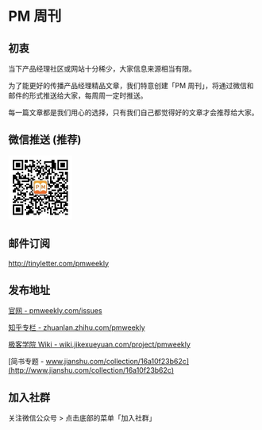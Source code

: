 # PM 周刊

## 初衷

当下产品经理社区或网站十分稀少，大家信息来源相当有限。   

为了能更好的传播产品经理精品文章，我们特意创建「PM 周刊」，将通过微信和邮件的形式推送给大家，每周周一定时推送。   

每一篇文章都是我们用心的选择，只有我们自己都觉得好的文章才会推荐给大家。 

## 微信推送 (推荐)

![](images/weixin.jpg)   

## 邮件订阅

<http://tinyletter.com/pmweekly>   

## 发布地址

[官网 - pmweekly.com/issues](http://pmweekly.com/issues/)    

[知乎专栏 - zhuanlan.zhihu.com/pmweekly](http://zhuanlan.zhihu.com/pmweekly)    

[极客学院 Wiki - wiki.jikexueyuan.com/project/pmweekly](http://wiki.jikexueyuan.com/project/pmweekly/)   

[简书专题 - www.jianshu.com/collection/16a10f23b62c](http://www.jianshu.com/collection/16a10f23b62c)      

## 加入社群

关注微信公众号 > 点击底部的菜单「加入社群」

